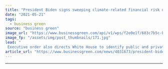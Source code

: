 ```yaml
---
title: "President Biden signs sweeping climate-related financial risk order"
date: "2021-05-21"
tags: 
  - business green
source: "business green"
image_url: "https://www.businessgreen.com/api/v1/wps/f2e0e1f/683c7b5c-b8e0-4e42-9591-4c21c5790419/2/iStock-1282388588-185x114.jpg"
image_fp: "/assets/img/post_thumbnails/171.jpg"
lead: "
 Executive order also directs White House to identify public and private financing needed to reach net zero in the US by 2050 ..."
article_url: "https://www.businessgreen.com/news/4031673/president-biden-signs-sweeping-climate-related-financial-risk-order"
---
```


---
